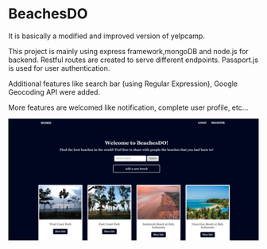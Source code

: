 # BeachesDO
It is basically a modified and improved version of yelpcamp.

This project is mainly using express framework,mongoDB and node.js for backend. 
Restful routes are created to serve different endpoints. 
Passport.js is used for user authentication.

Additional features like search bar (using Regular Expression), Google Geocoding API were added.

More features are welcomed like notification, complete user profile, etc...


![GitHub Logo](https://github.com/OhDylan/BeachesDO/blob/master/BeachesDO.png)
